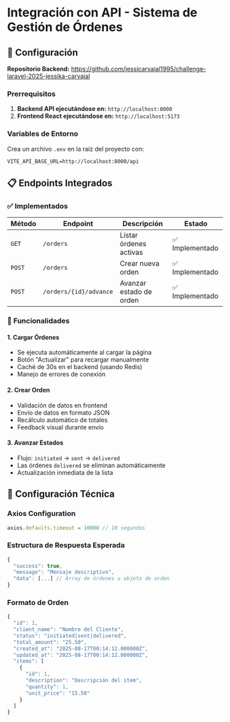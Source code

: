 # Integración con API - Sistema de Gestión de Órdenes

## 🚀 Configuración

**Repositorio Backend:** https://github.com/jessicarvajal1995/challenge-laravel-2025-jessika-carvajal

### Prerrequisitos
1. **Backend API ejecutándose en:** `http://localhost:8000`
2. **Frontend React ejecutándose en:** `http://localhost:5173`

### Variables de Entorno
Crea un archivo `.env` en la raíz del proyecto con:
```env
VITE_API_BASE_URL=http://localhost:8000/api
```

## 📋 Endpoints Integrados

### ✅ Implementados

| Método | Endpoint | Descripción | Estado |
|--------|----------|-------------|---------|
| `GET` | `/orders` | Listar órdenes activas | ✅ Implementado |
| `POST` | `/orders` | Crear nueva orden | ✅ Implementado |
| `POST` | `/orders/{id}/advance` | Avanzar estado de orden | ✅ Implementado |

### 🔄 Funcionalidades

#### 1. **Cargar Órdenes**
- Se ejecuta automáticamente al cargar la página
- Botón "Actualizar" para recargar manualmente
- Caché de 30s en el backend (usando Redis)
- Manejo de errores de conexión

#### 2. **Crear Orden**
- Validación de datos en frontend
- Envío de datos en formato JSON
- Recálculo automático de totales
- Feedback visual durante envío

#### 3. **Avanzar Estados**
- Flujo: `initiated` → `sent` → `delivered`
- Las órdenes `delivered` se eliminan automáticamente
- Actualización inmediata de la lista



## 🔧 Configuración Técnica

### Axios Configuration
```javascript
axios.defaults.timeout = 10000 // 10 segundos
```

### Estructura de Respuesta Esperada
```javascript
{
  "success": true,
  "message": "Mensaje descriptivo",
  "data": [...] // Array de órdenes u objeto de orden
}
```

### Formato de Orden
```javascript
{
  "id": 1,
  "client_name": "Nombre del Cliente",
  "status": "initiated|sent|delivered",
  "total_amount": "25.50",
  "created_at": "2025-08-17T00:14:12.000000Z",
  "updated_at": "2025-08-17T00:14:12.000000Z",
  "items": [
    {
      "id": 1,
      "description": "Descripción del item",
      "quantity": 1,
      "unit_price": "15.50"
    }
  ]
}
```


